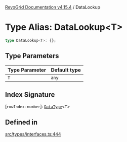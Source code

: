 [RevoGrid Documentation v4.15.4](README.md) / DataLookup

# Type Alias: DataLookup\<T\>

```ts
type DataLookup<T>: {};
```

## Type Parameters

| Type Parameter | Default type |
| ------ | ------ |
| `T` | `any` |

## Index Signature

 \[`rowIndex`: `number`\]: [`DataType`](TypeAlias.DataType.md)\<`T`\>

## Defined in

[src/types/interfaces.ts:444](https://github.com/revolist/revogrid/blob/1645225511bdf49c1a62fd26a91ac5b7e1558fd9/src/types/interfaces.ts#L444)
